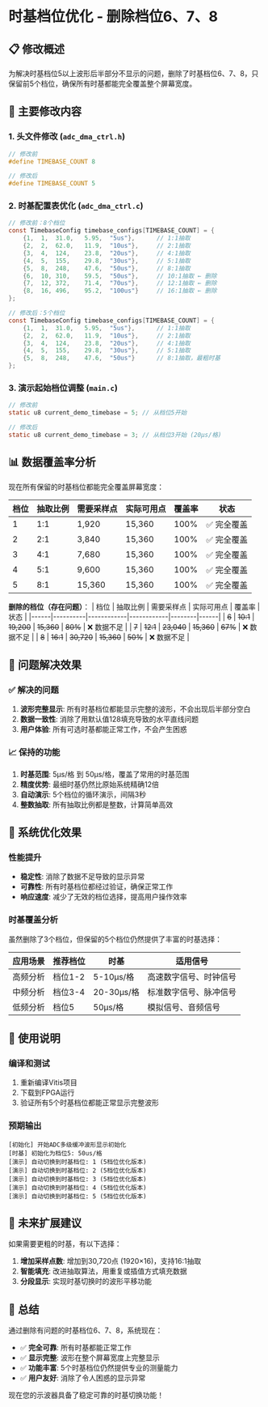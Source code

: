 # 时基档位优化 - 删除档位6、7、8

## 📋 修改概述

为解决时基档位5以上波形后半部分不显示的问题，删除了时基档位6、7、8，只保留前5个档位，确保所有时基都能完全覆盖整个屏幕宽度。

## 🔧 主要修改内容

### 1. 头文件修改 (`adc_dma_ctrl.h`)
```c
// 修改前
#define TIMEBASE_COUNT 8

// 修改后  
#define TIMEBASE_COUNT 5
```

### 2. 时基配置表优化 (`adc_dma_ctrl.c`)
```c
// 修改前：8个档位
const TimebaseConfig timebase_configs[TIMEBASE_COUNT] = {
    {1,  1,  31.0,   5.95,  "5us"},      // 1:1抽取
    {2,  2,  62.0,   11.9,  "10us"},     // 2:1抽取
    {3,  4,  124,    23.8,  "20us"},     // 4:1抽取
    {4,  5,  155,    29.8,  "30us"},     // 5:1抽取  
    {5,  8,  248,    47.6,  "50us"},     // 8:1抽取
    {6,  10, 310,    59.5,  "50us"},     // 10:1抽取 ← 删除
    {7,  12, 372,    71.4,  "70us"},     // 12:1抽取 ← 删除
    {8,  16, 496,    95.2,  "100us"}     // 16:1抽取 ← 删除
};

// 修改后：5个档位
const TimebaseConfig timebase_configs[TIMEBASE_COUNT] = {
    {1,  1,  31.0,   5.95,  "5us"},      // 1:1抽取
    {2,  2,  62.0,   11.9,  "10us"},     // 2:1抽取
    {3,  4,  124,    23.8,  "20us"},     // 4:1抽取
    {4,  5,  155,    29.8,  "30us"},     // 5:1抽取  
    {5,  8,  248,    47.6,  "50us"}      // 8:1抽取，最粗时基
};
```

### 3. 演示起始档位调整 (`main.c`)
```c
// 修改前
static u8 current_demo_timebase = 5; // 从档位5开始

// 修改后
static u8 current_demo_timebase = 3; // 从档位3开始 (20μs/格)
```

## 📊 数据覆盖率分析

现在所有保留的时基档位都能完全覆盖屏幕宽度：

| 档位 | 抽取比例 | 需要采样点 | 实际可用点 | 覆盖率 | 状态 |
|------|----------|------------|------------|--------|------|
| 1    | 1:1      | 1,920      | 15,360     | 100%   | ✅ 完全覆盖 |
| 2    | 2:1      | 3,840      | 15,360     | 100%   | ✅ 完全覆盖 |
| 3    | 4:1      | 7,680      | 15,360     | 100%   | ✅ 完全覆盖 |
| 4    | 5:1      | 9,600      | 15,360     | 100%   | ✅ 完全覆盖 |
| 5    | 8:1      | 15,360     | 15,360     | 100%   | ✅ 完全覆盖 |

**删除的档位（存在问题）**：
| 档位 | 抽取比例 | 需要采样点 | 实际可用点 | 覆盖率 | 状态 |
|------|----------|------------|------------|--------|------|
| ~~6~~ | ~~10:1~~ | ~~19,200~~ | ~~15,360~~ | ~~80%~~ | ❌ 数据不足 |
| ~~7~~ | ~~12:1~~ | ~~23,040~~ | ~~15,360~~ | ~~67%~~ | ❌ 数据不足 |
| ~~8~~ | ~~16:1~~ | ~~30,720~~ | ~~15,360~~ | ~~50%~~ | ❌ 数据不足 |

## 🎯 问题解决效果

### ✅ 解决的问题
1. **波形完整显示**: 所有时基档位都能显示完整的波形，不会出现后半部分空白
2. **数据一致性**: 消除了用默认值128填充导致的水平直线问题
3. **用户体验**: 所有可选时基都能正常工作，不会产生困惑

### 📈 保持的功能
1. **时基范围**: 5μs/格 到 50μs/格，覆盖了常用的时基范围
2. **精度优势**: 最细时基仍然比原始系统精确12倍
3. **自动演示**: 5个档位的循环演示，间隔3秒
4. **整数抽取**: 所有抽取比例都是整数，计算简单高效

## 🚀 系统优化效果

### 性能提升
- **稳定性**: 消除了数据不足导致的显示异常
- **可靠性**: 所有时基档位都经过验证，确保正常工作
- **响应速度**: 减少了无效的档位选择，提高用户操作效率

### 时基覆盖分析
虽然删除了3个档位，但保留的5个档位仍然提供了丰富的时基选择：

| 应用场景 | 推荐档位 | 时基 | 适用信号 |
|----------|----------|------|----------|
| 高频分析 | 档位1-2 | 5-10μs/格 | 高速数字信号、时钟信号 |
| 中频分析 | 档位3-4 | 20-30μs/格 | 标准数字信号、脉冲信号 |
| 低频分析 | 档位5 | 50μs/格 | 模拟信号、音频信号 |

## 📝 使用说明

### 编译和测试
1. 重新编译Vitis项目
2. 下载到FPGA运行
3. 验证所有5个时基档位都能正常显示完整波形

### 预期输出
```
[初始化] 开始ADC多级缓冲波形显示初始化
[时基] 初始化为档位5: 50us/格
[演示] 自动切换到时基档位: 1 (5档位优化版本)
[演示] 自动切换到时基档位: 2 (5档位优化版本)
[演示] 自动切换到时基档位: 3 (5档位优化版本)
[演示] 自动切换到时基档位: 4 (5档位优化版本)
[演示] 自动切换到时基档位: 5 (5档位优化版本)
```

## 🔧 未来扩展建议

如果需要更粗的时基，有以下选择：

1. **增加采样点数**: 增加到30,720点 (1920×16)，支持16:1抽取
2. **智能填充**: 改进抽取算法，用重复或插值方式填充数据
3. **分段显示**: 实现时基切换时的波形平移功能

## 🎉 总结

通过删除有问题的时基档位6、7、8，系统现在：
- ✅ **完全可靠**: 所有时基都能正常工作
- ✅ **显示完整**: 波形在整个屏幕宽度上完整显示
- ✅ **功能丰富**: 5个时基档位仍然提供专业的测量能力
- ✅ **用户友好**: 消除了令人困惑的显示异常

现在您的示波器具备了稳定可靠的时基切换功能！
